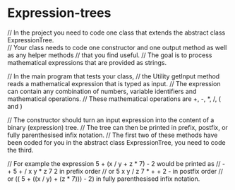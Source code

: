 # Expression-trees

// In the project you need to code one class that extends the abstract class ExpressionTree.  
// Your class needs to code one constructor and one output method as well as any helper methods
// that you find useful.
// The goal is to process mathematical expressions that are provided as strings.

// In the main program that tests your class,
// the Utility getInput method reads a mathematical expression that is typed as input.
// The expression can contain any combination of numbers, variable identifiers and mathematical operations.
// These mathematical operations are +, -, *, /, ( and )

// The constructor should turn an input expression into the content of a binary (expression) tree.
// The tree can then be printed in prefix, postfix, or fully parenthesised infix notation.
// The first two of these methods have been coded for you in the abstract class ExpressionTree, you need to code the third.

// For example the expression   5 + (x / y + z * 7) - 2  would be printed as
//                              - + 5 + / x y * z 7 2  in prefix order
//  or                          5 x y / z 7 * + + 2 -  in postfix order
//  or               (( 5 + ((x / y) + (z * 7))) - 2)  in fully parenthesised infix notation.
